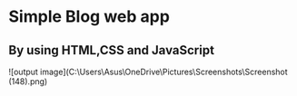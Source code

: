 # Simple Blog web app

## By using HTML,CSS and JavaScript

![output image](C:\Users\Asus\OneDrive\Pictures\Screenshots\Screenshot (148).png)
